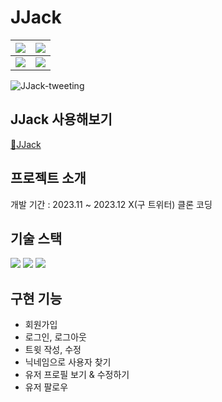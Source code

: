 # JJack

| <img src="https://github.com/zero0205/Nwitter/assets/65704524/0d533fd9-0e97-4246-a2cf-b5fbe236d96e"> | <img src="https://github.com/zero0205/Nwitter/assets/65704524/36582f7a-bbbb-43ca-8fb0-a961fe244767"> |
| ---------------------------------------------------------------------------------------------------- | ---------------------------------------------------------------------------------------------------- |
| <img src="https://github.com/zero0205/Nwitter/assets/65704524/fde41936-e344-4244-b9b1-c66cb112e4a8"> | <img src="https://github.com/zero0205/Nwitter/assets/65704524/b9682517-96a2-4f13-a486-150fa935b7ed"> |

![JJack-tweeting](https://github.com/zero0205/Nwitter/assets/65704524/e7ffb097-34dd-4a5f-a25d-ac3642a6b0fa)

## JJack 사용해보기

[:baby_chick:JJack](https://nwitter-64113.web.app/)


## 프로젝트 소개

개발 기간 : 2023.11 ~  2023.12
X(구 트위터) 클론 코딩


## 기술 스택

<img  src="https://img.shields.io/badge/React-61DAFB?logo=React&logoColor=white"> <img  src="https://img.shields.io/badge/typescript-3178C6?logo=typescript&logoColor=white"> <img  src="https://img.shields.io/badge/Firebase-071a2b?logo=firebase&logoColor=FFCA28">

## 구현 기능

- 회원가입
- 로그인, 로그아웃
- 트윗 작성, 수정
- 닉네임으로 사용자 찾기
- 유저 프로필 보기 & 수정하기
- 유저 팔로우
